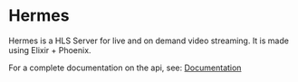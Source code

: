# Hermes

Hermes is a HLS Server for live and on demand video streaming. It is made using Elixir + Phoenix.

For a complete documentation on the api, see: [Documentation](https://marcosflaviogs.github.io/Hermes/)

